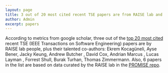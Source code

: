 ```yaml
---
layout: page
title: 3 out of 20 most cited recent TSE papers are from RAISE lab and more from PROMISE repo!
author: Admin
excerpt: papers
---
```

According to metrics from google scholar, three out of the [top 20 most cited](https://scholar.google.com/citations?hl=en&view_op=list_hcore&venue=ne7Vj8c_KBUJ.2017&vq=eng_softwaresystems&cstart=0) recent TSE (IEEE Transactions on Software Engineering) papers are by RAISE lab people, plus their talented co-authors: Ekrem Kocagüneli, Ayse Bener, Jacky Keung, Andrew Butcher , David Cox, Andrian Marcus , Lucas Layman , Forrest Shull, Burak Turhan, Thomas Zimmermann.
Also, 6 papers in the list are based on data curated by the RAISE lab in the [PROMISE repo](https://zenodo.org/communities/seacraft/?page=1&size=20).
